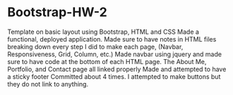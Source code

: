 # Bootstrap-HW-2
Template on basic layout using Bootstrap, HTML and CSS
Made a functional, deployed application.
Made sure to have notes in HTML files breaking down every step I did to make each page, (Navbar, Responsiveness, Grid, Column, etc.)
Made navbar using jquery and made sure to have code at the bottom of each HTML page.
The About Me, Portfolio, and Contact page all linked properly
Made and attempted to have a sticky footer
Committed about 4 times.
I attempted to make buttons but they do not link to anything.
